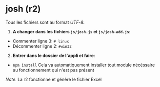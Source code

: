 # josh (r2)
Tous les fichiers sont au format *UTF-8*.

1. **A changer dans les fichiers `js/josh.js` et `js/josh-add.js`**:
* Commenter ligne 3: `# linux`
* Décommenter ligne 2: `#win32`
2. **Entrer dans le dossier de l'appli et faire**:
* `npm install` 
Cela va automatiquement installer tout module nécéssaire au fonctionnement qui n'est pas présent

_Note_: La r2 fonctionne et génère le fichier Excel
